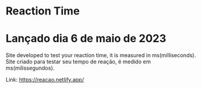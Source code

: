 # Reaction Time

# Lançado dia 6 de maio de 2023

Site developed to test your reaction time, it is measured in ms(milliseconds).
Site criado para testar seu tempo de reação, é medido em ms(milissegundos).

Link:
https://reacao.netlify.app/
